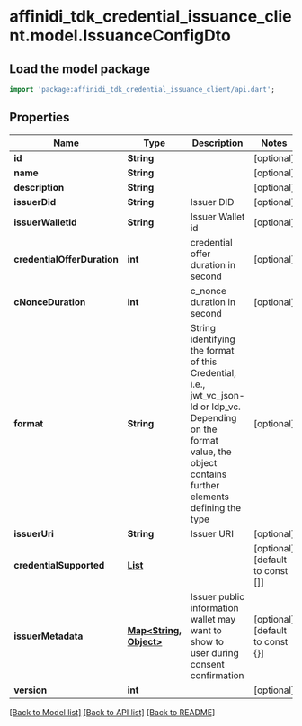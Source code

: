 # affinidi_tdk_credential_issuance_client.model.IssuanceConfigDto

## Load the model package

```dart
import 'package:affinidi_tdk_credential_issuance_client/api.dart';
```

## Properties

| Name                        | Type                                                                                                | Description                                                                                                                                                             | Notes                            |
| --------------------------- | --------------------------------------------------------------------------------------------------- | ----------------------------------------------------------------------------------------------------------------------------------------------------------------------- | -------------------------------- |
| **id**                      | **String**                                                                                          |                                                                                                                                                                         | [optional]                       |
| **name**                    | **String**                                                                                          |                                                                                                                                                                         | [optional]                       |
| **description**             | **String**                                                                                          |                                                                                                                                                                         | [optional]                       |
| **issuerDid**               | **String**                                                                                          | Issuer DID                                                                                                                                                              | [optional]                       |
| **issuerWalletId**          | **String**                                                                                          | Issuer Wallet id                                                                                                                                                        | [optional]                       |
| **credentialOfferDuration** | **int**                                                                                             | credential offer duration in second                                                                                                                                     | [optional]                       |
| **cNonceDuration**          | **int**                                                                                             | c_nonce duration in second                                                                                                                                              | [optional]                       |
| **format**                  | **String**                                                                                          | String identifying the format of this Credential, i.e., jwt_vc_json-ld or ldp_vc. Depending on the format value, the object contains further elements defining the type | [optional]                       |
| **issuerUri**               | **String**                                                                                          | Issuer URI                                                                                                                                                              | [optional]                       |
| **credentialSupported**     | [**List<IssuanceConfigDtoCredentialSupportedInner>**](IssuanceConfigDtoCredentialSupportedInner.md) |                                                                                                                                                                         | [optional] [default to const []] |
| **issuerMetadata**          | [**Map<String, Object>**](Object.md)                                                                | Issuer public information wallet may want to show to user during consent confirmation                                                                                   | [optional] [default to const {}] |
| **version**                 | **int**                                                                                             |                                                                                                                                                                         | [optional]                       |

[[Back to Model list]](../README.md#documentation-for-models) [[Back to API list]](../README.md#documentation-for-api-endpoints) [[Back to README]](../README.md)
